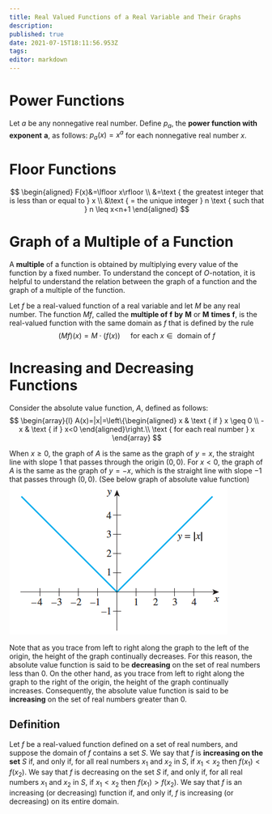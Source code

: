 ```yaml
---
title: Real Valued Functions of a Real Variable and Their Graphs
description: 
published: true
date: 2021-07-15T18:11:56.953Z
tags: 
editor: markdown
---
```


# Power Functions
Let $a$ be any nonnegative real number. Define $p_{a}$, the **power function with exponent** $\boldsymbol{a}$, as follows:
$p_{a}(x)=x^{a}$ for each nonnegative real number $x$.

# Floor Functions

$$
\begin{aligned}
F(x)&=\lfloor x\rfloor \\
&=\text { the greatest integer that is less than or equal to } x \\
&\text { = the unique integer } n \text { such that } n \leq x<n+1
\end{aligned}
$$

# Graph of a Multiple of a Function
A **multiple** of a function is obtained by multiplying every value of the function by a fixed number. To understand the concept of $O$-notation, it is helpful to understand the relation between the graph of a function and the graph of a multiple of the function.

Let $f$ be a real-valued function of a real variable and let $M$ be any real number. The function $M f$, called the **multiple of** $\boldsymbol{f}$ **by** $\boldsymbol{M}$ or $\boldsymbol{M}$ **times** $\boldsymbol{f}$, is the real-valued function with the same domain as $f$ that is defined by the rule
$$
(M f)(x)=M \cdot(f(x)) \quad \text { for each } x \in \text { domain of } f
$$

# Increasing and Decreasing Functions

Consider the absolute value function, $A$, defined as follows: 
$$
\begin{array}{l}
A(x)=|x|=\left\{\begin{aligned}
x & \text { if } x \geq 0 \\
-x & \text { if } x<0
\end{aligned}\right.\\
\text { for each real number } x
\end{array}
$$

When $x \geq 0$, the graph of $A$ is the same as the graph of $y=x$, the straight line with slope 1 that passes through the origin $(0,0)$. For $x<0$, the graph of $A$ is the same as the graph of $y=-x$, which is the straight line with slope $-1$ that passes through $(0,0) .$ (See below graph of absolute value function)
![graph_of_absolute_value_function.png](/graph_of_absolute_value_function.png)

Note that as you trace from left to right along the graph to the left of the origin, the height of the graph continually decreases. For this reason, the absolute value function is said to be **decreasing** on the set of real numbers less than $0$. On the other hand, as you trace from left to right along the graph to the right of the origin, the height of the graph continually increases. Consequently, the absolute value function is said to be **increasing** on the set of real numbers greater than $0$.

## Definition
Let $f$ be a real-valued function defined on a set of real numbers, and suppose the domain of $f$ contains a set $S$. We say that $f$ is **increasing on the set** $S$ if, and only if,
for all real numbers $x_{1}$ and $x_{2}$ in $S$, if $x_{1}<x_{2}$ then $f\left(x_{1}\right)<f\left(x_{2}\right)$.
We say that $f$ is decreasing on the set $S$ if, and only if,
for all real numbers $x_{1}$ and $x_{2}$ in $S$, if $x_{1}<x_{2}$ then $f\left(x_{1}\right)>f\left(x_{2}\right)$.
We say that $f$ is an increasing (or decreasing) function if, and only if, $f$ is increasing (or decreasing) on its entire domain.